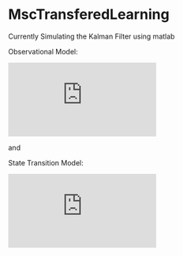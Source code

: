 # MscTransferedLearning

Currently Simulating the Kalman Filter using matlab

Observational Model:

![observation model|f(x_{i}|z_{i}) = N(Hz_{i},\Sigma_{x})](https://latex.codecogs.com/gif.latex?f%28x_%7Bi%7D%7Cz_%7Bi%7D%29%20%3D%20N%28Hz_%7Bi%7D%2C%5CSigma_%7Bx%7D%29)

and

State Transition Model:

![state transition model|f(z_{i+1}|z_{i}) = N(Az_{i},\Sigma_{z})](https://latex.codecogs.com/gif.latex?f%28z_%7Bi&plus;1%7D%7Cz_%7Bi%7D%29%20%3D%20N%28Az_%7Bi%7D%2C%5CSigma_%7Bz%7D%29)

